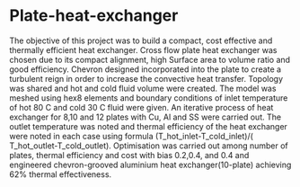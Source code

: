 # Plate-heat-exchanger

The objective of this project was to build a compact, cost effective and thermally efficient heat exchanger. Cross flow plate heat exchanger was chosen due to its compact alignment, high Surface area to volume ratio and good efficiency. Chevron designed incorporated into the plate to create a turbulent reign in order to increase the convective heat transfer.
Topology was shared and hot and cold fluid volume were created. The model was meshed using hex8 elements and boundary conditions of inlet temperature of hot 80 C and cold 30 C fluid were given. 
An iterative process of heat exchanger for 8,10 and 12 plates with Cu, Al and SS were carried out. The outlet temperature was noted and thermal efficiency of the heat exchanger were noted in each case using formula (T_hot_inlet-T_cold_inlet)/( T_hot_outlet-T_cold_outlet).
Optimisation was carried out among number of plates, thermal efficiency and cost with bias 0.2,0.4, and 0.4 and engineered chevron-grooved aluminium heat exchanger(10-plate) achieving 62% thermal effectiveness.  

